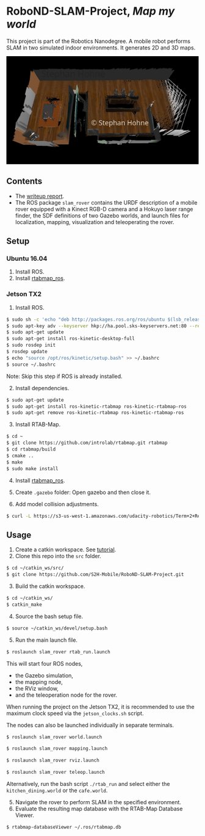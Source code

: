 [//]: # (Image References)

[screenshot_3D]: ./writeup/images/3D_point_cloud_kitchen_dining_settings_default.jpg

# RoboND-SLAM-Project, *Map my world*
This project is part of the Robotics Nanodegree. A mobile robot performs SLAM in two simulated indoor environments. It generates 2D and 3D maps.

![3D map of the kitchen dining world.][screenshot_3D]

## Contents
- The [writeup report](https://github.com/S2H-Mobile/RoboND-SLAM-Project/blob/master/writeup/writeup_map_my_world.pdf).
- The ROS package `slam_rover` contains the URDF description of a mobile rover equipped with a Kinect RGB-D camera and a Hokuyo laser range finder, the SDF definitions of two Gazebo worlds, and launch files for localization, mapping, visualization and teleoperating the rover.

## Setup
### Ubuntu 16.04
1. Install ROS.
2. Install [rtabmap_ros](https://github.com/introlab/rtabmap_ros).

### Jetson TX2
1. Install ROS.

```bash
$ sudo sh -c 'echo "deb http://packages.ros.org/ros/ubuntu $(lsb_release -sc) main" > /etc/apt/sources.list.d/ros-latest.list'
$ sudo apt-key adv --keyserver hkp://ha.pool.sks-keyservers.net:80 --recv-key 421C365BD9FF1F717815A3895523BAEEB01FA116
$ sudo apt-get update
$ sudo apt-get install ros-kinetic-desktop-full
$ sudo rosdep init
$ rosdep update
$ echo "source /opt/ros/kinetic/setup.bash" >> ~/.bashrc
$ source ~/.bashrc
```
Note: Skip this step if ROS is already installed.

2. Install dependencies.
```bash
$ sudo apt-get update
$ sudo apt-get install ros-kinetic-rtabmap ros-kinetic-rtabmap-ros
$ sudo apt-get remove ros-kinetic-rtabmap ros-kinetic-rtabmap-ros
```

3. Install RTAB-Map.
```bash
$ cd ~
$ git clone https://github.com/introlab/rtabmap.git rtabmap
$ cd rtabmap/build
$ cmake ..
$ make
$ sudo make install
```
4. Install [rtabmap_ros](https://github.com/introlab/rtabmap_ros).
5. Create `.gazebo` folder: Open gazebo and then close it.

6. Add model collision adjustments.
```bash
$ curl -L https://s3-us-west-1.amazonaws.com/udacity-robotics/Term+2+Resources/P3+Resources/models.tar.gz | tar zx -C ~/.gazebo/
```

## Usage
1. Create a catkin workspace. See [tutorial](http://wiki.ros.org/catkin/Tutorials/create_a_workspace).
2. Clone this repo into the `src` folder.
```bash
$ cd ~/catkin_ws/src/
$ git clone https://github.com/S2H-Mobile/RoboND-SLAM-Project.git
```
3. Build the catkin workspace.
```bash
$ cd ~/catkin_ws/
$ catkin_make
```
4. Source the bash setup file.
```bash
$ source ~/catkin_ws/devel/setup.bash
```
5. Run the main launch file.
```bash
$ roslaunch slam_rover rtab_run.launch
```
This will start four ROS nodes,
- the Gazebo simulation,
- the mapping node,
- the RViz window,
- and the teleoperation node for the rover.

When running the project on the Jetson TX2, it is recommended to use the maximum clock speed via the `jetson_clocks.sh` script. 

The nodes can also be launched individually in separate terminals.
```bash
$ roslaunch slam_rover world.launch
```
```bash
$ roslaunch slam_rover mapping.launch
```
```bash
$ roslaunch slam_rover rviz.launch
```
```bash
$ roslaunch slam_rover teleop.launch
```

Alternatively, run the bash script `./rtab_run` and select either the `kitchen_dining.world` or the `cafe.world`.

5. Navigate the rover to perform SLAM in the specified environment.
6. Evaluate the resulting map database with the RTAB-Map Database Viewer.
```bash
$ rtabmap-databaseViewer ~/.ros/rtabmap.db
```
